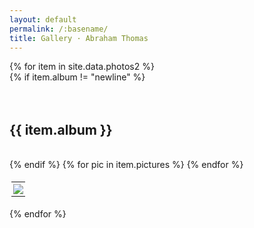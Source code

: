 ```yaml
---
layout: default
permalink: /:basename/
title: Gallery · Abraham Thomas
---
```


<head>
<style>

#content {
  margin-top: 15px;
}

table {
  border-collapse: collapse;
}
table, th, td {
  padding: 3px;
  line-height: 0;
}
</style>
</head>

<body>

<!--
{% for item in site.data.photos %}   
  {% if item.album != "newline" %}  
     <a href="/gallery#{{ item.album }}"> {{item.album}} &emsp; &emsp;</a>
  {% endif %}
{% endfor %}
-->

{% for item in site.data.photos2 %}   
  {% if item.album != "newline" %}
    <br/>
    <br/>
    <br/>
    <h2 id="{{ item.album }}"> {{ item.album }} </h2>
    <br/>
  {% endif %}
    <table>
      <tr>
        {% for pic in item.pictures %} 
          <td><a href="{{ pic.link }}"><img src="{{ pic.smol }}" width="{{ pic.width }}"></a></td>
        {% endfor %}
      </tr>
    </table>
{% endfor %}
<br/>
<br/>
<br/>

</body>
